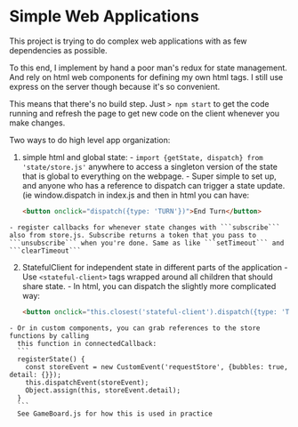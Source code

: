# Simple Web Applications

This project is trying to do complex web applications with as few dependencies as possible.

To this end, I implement by hand a poor man's redux for state management.
And rely on html web components for defining my own html tags.
I still use express on the server though because it's so convenient.

This means that there's no build step. Just
```> npm start```
to get the code running and refresh the page to get new code on the client
whenever you make changes.



Two ways to do high level app organization:

  1. simple html and global state:
    - ```import {getState, dispatch} from 'state/store.js'``` anywhere to access a singleton
      version of the state that is global to everything on the webpage.
    - Super simple to set up, and anyone who has a reference to dispatch can trigger
      a state update. (ie window.dispatch in index.js and then in html you can have:
      ```html
      <button onclick="dispatch({type: 'TURN'})">End Turn</button>
      ```
    - register callbacks for whenever state changes with ```subscribe``` also from store.js. Subscribe returns a token that you pass to ```unsubscribe``` when you're done. Same as like ```setTimeout``` and ```clearTimeout```

  2. StatefulClient for independent state in different parts of the application
    - Use ```<stateful-client>``` tags wrapped around all children that should share state.
    - In html, you can dispatch the slightly more complicated way:
       ```html
      <button onclick="this.closest('stateful-client').dispatch({type: 'TURN'})">
       ```
    - Or in custom components, you can grab references to the store functions by calling
      this function in connectedCallback:
      ```
      registerState() {
        const storeEvent = new CustomEvent('requestStore', {bubbles: true, detail: {}});
        this.dispatchEvent(storeEvent);
        Object.assign(this, storeEvent.detail);
      }
      ```
      See GameBoard.js for how this is used in practice


